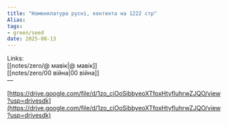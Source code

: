 ```yaml
---
title: "Номенклатура русні, контента на 1222 стр"
Alias: 
tags:
- green/seed
date: 2025-08-13
---
```

Links:  
[[notes/zero/@ мавік|@ мавік]]  
[[notes/zero/00 війна|00 війна]]  
—

[https://drive.google.com/file/d/1zo_ciOoSibbyeoXTfoxHtyfluhrwZJQO/view?usp=drivesdk](https://drive.google.com/file/d/1zo_ciOoSibbyeoXTfoxHtyfluhrwZJQO/view?usp=drivesdk)